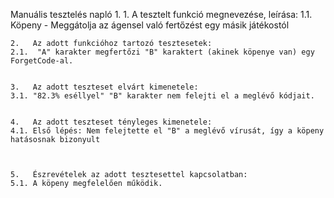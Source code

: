 Manuális tesztelés napló
1.
    1.	 A tesztelt funkció megnevezése, leírása:
    1.1. Köpeny - Meggátolja az ágensel való fertőzést egy másik játékostól


    2.	 Az adott funkcióhoz tartozó tesztesetek:
    2.1.  "A" karakter megfertőzi "B" karaktert (akinek köpenye van) egy ForgetCode-al.


    3.	 Az adott teszteset elvárt kimenetele:
    3.1. "82.3% eséllyel" "B" karakter nem felejti el a meglévő kódjait.


    4.	 Az adott teszteset tényleges kimenetele:
    4.1. Első lépés: Nem felejtette el "B" a meglévő vírusát, így a köpeny hatásosnak bizonyult



    5.	 Észrevételek az adott tesztesettel kapcsolatban:
    5.1. A köpeny megfelelően működik.
